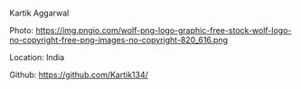 Kartik Aggarwal

Photo: https://img.pngio.com/wolf-png-logo-graphic-free-stock-wolf-logo-no-copyright-free-png-images-no-copyright-820_616.png

Location: India

Github: https://github.com/Kartik134/
